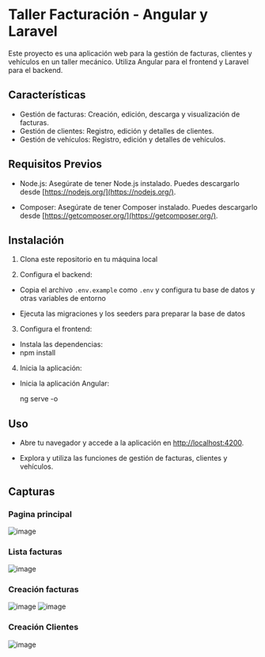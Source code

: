 # Taller Facturación - Angular y Laravel

Este proyecto es una aplicación web para la gestión de facturas, clientes y vehículos en un taller mecánico. Utiliza Angular para el frontend y Laravel para el backend. 

## Características

- Gestión de facturas: Creación, edición, descarga y visualización de facturas.
- Gestión de clientes: Registro, edición y detalles de clientes.
- Gestión de vehículos: Registro, edición y detalles de vehículos.

## Requisitos Previos

- Node.js: Asegúrate de tener Node.js instalado. Puedes descargarlo desde [https://nodejs.org/](https://nodejs.org/).

- Composer: Asegúrate de tener Composer instalado. Puedes descargarlo desde [https://getcomposer.org/](https://getcomposer.org/).

## Instalación

1. Clona este repositorio en tu máquina local

2. Configura el backend:

- Copia el archivo `.env.example` como `.env` y configura tu base de datos y otras variables de entorno

- Ejecuta las migraciones y los seeders para preparar la base de datos
  
3. Configura el frontend:

- Instala las dependencias:
- 
  npm install

4. Inicia la aplicación:

- Inicia la aplicación Angular:

  ng serve -o

## Uso

- Abre tu navegador y accede a la aplicación en [http://localhost:4200](http://localhost:4200).

- Explora y utiliza las funciones de gestión de facturas, clientes y vehículos.

## Capturas

### Pagina principal
![image](https://github.com/Nayden4/Gestion-Taller/assets/113701583/50c2a9df-5d6a-4eba-aeb0-f2bbd91c4dbb)

### Lista facturas
![image](https://github.com/Nayden4/Gestion-Taller/assets/113701583/29e854e0-69ce-497c-82c8-2204c43d1460)

### Creación facturas
![image](https://github.com/Nayden4/Gestion-Taller/assets/113701583/5b717267-1129-4ec7-b38c-b4baf16f707d)
![image](https://github.com/Nayden4/Gestion-Taller/assets/113701583/acdff4d9-20e1-4a0c-9998-84b1b59f951f)

### Creación Clientes
![image](https://github.com/Nayden4/Gestion-Taller/assets/113701583/69fc7928-4640-4985-b76c-490f2b48c6de)









